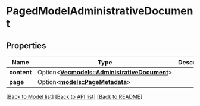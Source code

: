 # PagedModelAdministrativeDocument

## Properties

Name | Type | Description | Notes
------------ | ------------- | ------------- | -------------
**content** | Option<[**Vec<models::AdministrativeDocument>**](AdministrativeDocument.md)> |  | [optional]
**page** | Option<[**models::PageMetadata**](PageMetadata.md)> |  | [optional]

[[Back to Model list]](../README.md#documentation-for-models) [[Back to API list]](../README.md#documentation-for-api-endpoints) [[Back to README]](../README.md)


